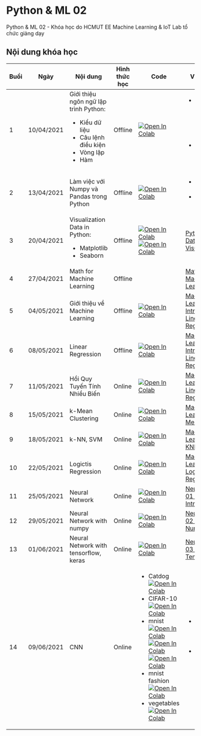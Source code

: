 # Python & ML 02
Python &amp; ML 02 - Khóa học do HCMUT EE Machine Learning &amp; IoT Lab tổ chức giảng dạy



## Nội dung khóa học

| Buổi | Ngày | Nội dung | Hình thức học | Code | Video Record |
| ----- | ----- | ----- | ----- | ----- | ----- |
| 1 | 10/04/2021 | Giới thiệu ngôn ngữ lập trình Python: <br /> <ul><li> Kiểu dữ liệu </li><li> Câu lệnh điều kiện </li><li> Vòng lặp </li><li> Hàm </li></ul> | Offline | [![Open In Colab](https://colab.research.google.com/assets/colab-badge.svg)](https://colab.research.google.com/drive/1hUnQUC0WkMPRI22RV9urMzvLQBxbEgBD?usp=sharing) | <ul><li> [Python 01 - Data Structures, Conditions, Branching & Loops](https://www.youtube.com/watch?v=Ki7O2BRgMmc&list=PLUzMg0FYFJEQsD2iylcKAgbcJ9KzgDcHN&index=2) </li><li> [Python 02 - Functions in Python](https://www.youtube.com/watch?v=wK4Lp9q14CM&list=PLUzMg0FYFJEQsD2iylcKAgbcJ9KzgDcHN&index=2) </li></ul> |
| 2 | 13/04/2021 | Làm việc với Numpy và Pandas trong Python | Offline | [![Open In Colab](https://colab.research.google.com/assets/colab-badge.svg)](https://colab.research.google.com/drive/1elZW3YWewrez0g-lW2dvgWZ7K4J1bKNx?usp=sharing) | <ul><li> [Python 03 - Numpy](https://www.youtube.com/watch?v=8j5p46KLMbo&list=PLUzMg0FYFJEQsD2iylcKAgbcJ9KzgDcHN&index=3) </li><li> [Python 04 - Pandas](https://www.youtube.com/watch?v=e5-5C2rJeTY&list=PLUzMg0FYFJEQsD2iylcKAgbcJ9KzgDcHN&index=4) </li></ul> |
| 3 | 20/04/2021 | Visualization Data in Python: <br /> <ul><li> Matplotlib </li><li> Seaborn </li></ul> | Offline | [![Open In Colab](https://colab.research.google.com/assets/colab-badge.svg)](https://colab.research.google.com/drive/1STzezV1SBvqq71oPxNEdOKbwsn4k7cB1?usp=sharing) [![Open In Colab](https://colab.research.google.com/assets/colab-badge.svg)](https://colab.research.google.com/drive/1hsKZOszL64BkJudfCSk2dfSiC03mJawv?usp=sharing) | [Python 05 - Data Visualization](https://www.youtube.com/watch?v=5LzQS7gz6PY&list=PLUzMg0FYFJEQsD2iylcKAgbcJ9KzgDcHN&index=5) |
| 4 | 27/04/2021 | Math for Machine Learning | Offline |  | [Mathematics for Machine Learning 01](https://www.youtube.com/watch?v=3OZBnxtw638&list=PLUzMg0FYFJEQsD2iylcKAgbcJ9KzgDcHN&index=6) |
| 5 | 04/05/2021 | Giới thiệu về Machine Learning  | Offline | [![Open In Colab](https://colab.research.google.com/assets/colab-badge.svg)](https://colab.research.google.com/drive/1alE8uIDEo01abHfOmKOCsyFiNtGR4Qcf?usp=sharing) | [Machine Learning 01 - Introduction - Linear Regression](https://www.youtube.com/watch?v=KvmuOaLYw7s&list=PLUzMg0FYFJEQsD2iylcKAgbcJ9KzgDcHN&index=7) |
| 6 | 08/05/2021 | Linear Regression | Offline | [![Open In Colab](https://colab.research.google.com/assets/colab-badge.svg)](https://colab.research.google.com/drive/17nLmmk6QlaaksOT8kdS2HYpx708Jp7qr?usp=sharing) | [Machine Learning 01 - Introduction - Linear Regression](https://www.youtube.com/watch?v=KvmuOaLYw7s&list=PLUzMg0FYFJEQsD2iylcKAgbcJ9KzgDcHN&index=7) |
| 7 | 11/05/2021 | Hồi Quy Tuyến Tính Nhiều Biến | Online | [![Open In Colab](https://colab.research.google.com/assets/colab-badge.svg)](https://drive.google.com/file/d/1__qrPH_smxOJ285PGXzJcoMgAky3psTk/view?usp=sharing) | [Machine Learning 02 - Linear Regression](https://www.youtube.com/watch?v=5g_kTe5JGjc&list=PLUzMg0FYFJEQsD2iylcKAgbcJ9KzgDcHN&index=8) |
| 8 | 15/05/2021 | k-Mean Clustering | Online | [![Open In Colab](https://colab.research.google.com/assets/colab-badge.svg)](https://colab.research.google.com/drive/180e6NrwjpVtg67wAFsiVRNNw47jbiHUY?usp=sharing) | [Machine Learning 03 - K-Means](https://www.youtube.com/watch?v=A3mN_gPoIh8&list=PLUzMg0FYFJEQsD2iylcKAgbcJ9KzgDcHN&index=9) |
| 9 | 18/05/2021 | k-NN, SVM | Online | [![Open In Colab](https://colab.research.google.com/assets/colab-badge.svg)](https://colab.research.google.com/drive/1zFB8DzWiDgBbwCVR6O2S8zvA3mGrLDNh?usp=sharing) | [Machine Learning 04 - KNN, SVM](https://www.youtube.com/watch?v=Vlk407wTgeU&list=PLUzMg0FYFJEQsD2iylcKAgbcJ9KzgDcHN&index=10) |
| 10 | 22/05/2021 | Logictis Regression | Online | [![Open In Colab](https://colab.research.google.com/assets/colab-badge.svg)](https://colab.research.google.com/drive/1fpztDYBcJmRVsTEKY6RhnSVqZ6LUoxJA?usp=sharing) | [Machine Learning 05 - Logistic Regression](https://www.youtube.com/watch?v=y_1jIduYJOE&list=PLUzMg0FYFJEQsD2iylcKAgbcJ9KzgDcHN&index=11) |
| 11 | 25/05/2021 | Neural Network | Online | [![Open In Colab](https://colab.research.google.com/assets/colab-badge.svg)](https://colab.research.google.com/drive/19p6Ct-_5zpnPFs6QJDGv99noy0EJayp1?usp=sharing) | [Neural Network 01 - Introduction](https://www.youtube.com/watch?v=BVyr6RAfCus&list=PLUzMg0FYFJEQsD2iylcKAgbcJ9KzgDcHN&index=12) |
| 12 | 29/05/2021 | Neural Network with numpy | Online | [![Open In Colab](https://colab.research.google.com/assets/colab-badge.svg)](https://colab.research.google.com/drive/1-yp1injeoB7Zx7OLULlhuY6QExTNhUOR?usp=sharing) | [Neural Network 02 - NN with Numpy](https://www.youtube.com/watch?v=cepLdzNz6E8&list=PLUzMg0FYFJEQsD2iylcKAgbcJ9KzgDcHN&index=13) |
| 13 | 01/06/2021 | Neural Network with tensorflow, keras | Online | [![Open In Colab](https://colab.research.google.com/assets/colab-badge.svg)](https://colab.research.google.com/drive/17aCOLhRVVMhd4XbQLN1Lp10cg9LpeZj3?usp=sharing) | [Neural Network 03 - NN with TensorFlow](https://www.youtube.com/watch?v=bbuxxe3Thgc&list=PLUzMg0FYFJEQsD2iylcKAgbcJ9KzgDcHN&index=14) |
| 14 | 09/06/2021 | CNN | Online | <ul><li> Catdog <br /> [![Open In Colab](https://colab.research.google.com/assets/colab-badge.svg)](https://drive.google.com/file/d/1OCAM0Cbyu63boIkuf-nQznQ9zEqJTlhV/view?usp=sharing) </li><li> CIFAR-10 <br /> [![Open In Colab](https://colab.research.google.com/assets/colab-badge.svg)](https://drive.google.com/file/d/1LDUzGRoDnJ79PK8rKCIF5h8nnoGQeYK5/view?usp=sharing) </li><li> mnist <br /> [![Open In Colab](https://colab.research.google.com/assets/colab-badge.svg)](https://drive.google.com/file/d/1Krse8N0ZNTUfehjpW9YUgKO-WwNN2H09/view?usp=sharing) [![Open In Colab](https://colab.research.google.com/assets/colab-badge.svg)](https://drive.google.com/file/d/1t5-MYn5iHedM_B6Ji2gErYyTEOMgM-iJ/view?usp=sharing) [![Open In Colab](https://colab.research.google.com/assets/colab-badge.svg)](https://drive.google.com/file/d/1GdL-4iy0BqdOxVqv2g6ND0Z-4-KQoV-f/view?usp=sharing) </li><li> mnist fashion <br /> [![Open In Colab](https://colab.research.google.com/assets/colab-badge.svg)](https://drive.google.com/file/d/122dop27-sAqXHfXJh4X5SyfDEETj_AYa/view?usp=sharing) </li><li> vegetables <br /> [![Open In Colab](https://colab.research.google.com/assets/colab-badge.svg)](https://drive.google.com/file/d/1Yczbv3i5D-8vBcMF1LF2ar3gaUMfkK4z/view?usp=sharing) </li></ul> | <ul><li> [Convolutional Neural Network 01: Introduction](https://www.youtube.com/watch?v=IpbSvrXuq8E&list=PLUzMg0FYFJEQsD2iylcKAgbcJ9KzgDcHN&index=15) </li><li> [Convolutional Neural Network 02: Practice](https://www.youtube.com/watch?v=fgiYVlxRiE4&list=PLUzMg0FYFJEQsD2iylcKAgbcJ9KzgDcHN&index=16) </li></ul> |
